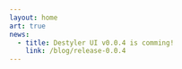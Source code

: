 ```yaml
---
layout: home
art: true
news:
  - title: Destyler UI v0.0.4 is comming!
    link: /blog/release-0.0.4
---
```

